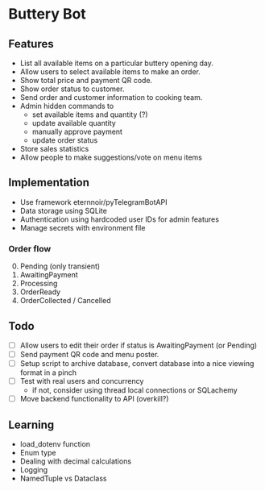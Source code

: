 # Buttery Bot

## Features

- List all available items on a particular buttery opening day.
- Allow users to select available items to make an order.
- Show total price and payment QR code.
- Show order status to customer.
- Send order and customer information to cooking team.
- Admin hidden commands to
    - set available items and quantity (?)
    - update available quantity
    - manually approve payment
    - update order status
- Store sales statistics
- Allow people to make suggestions/vote on menu items

## Implementation

- Use framework eternnoir/pyTelegramBotAPI
- Data storage using SQLite
- Authentication using hardcoded user IDs for admin features
- Manage secrets with environment file

### Order flow

0. Pending (only transient)
1. AwaitingPayment
2. Processing
3. OrderReady
4. OrderCollected / Cancelled


## Todo

- [ ] Allow users to edit their order if status is AwaitingPayment (or Pending)
- [ ] Send payment QR code and menu poster. 
- [ ] Setup script to archive database, convert database into a nice viewing format in a pinch
- [ ] Test with real users and concurrency
    - if not, consider using thread local connections or SQLachemy
- [ ] Move backend functionality to API (overkill?)

## Learning 

- load_dotenv function
- Enum type
- Dealing with decimal calculations
- Logging 
- NamedTuple vs Dataclass